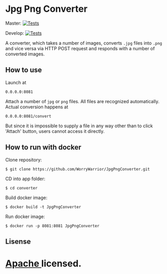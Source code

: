 # Jpg Png Converter
Master:
[![Tests](https://github.com/WorryWarrior/JpgPngConverter/actions/workflows/gradle-tests.yml/badge.svg?branch=master)](https://github.com/WorryWarrior/JpgPngConverter/actions/workflows/gradle-tests.yml) 

Develop:
[![Tests](https://github.com/WorryWarrior/JpgPngConverter/actions/workflows/gradle-tests.yml/badge.svg?branch=develop)](https://github.com/WorryWarrior/JpgPngConverter/actions/workflows/gradle-tests.yml) 

A converter, which takes a number of images, converts `.jpg` files into `.png` and vice versa via HTTP POST request and responds with a number of converted images.

## How to use

Launch at
``` 
0.0.0.0:8081
```
Attach a number of `jpg` or `png` files. All files are recognized automatically.
Actual conversion happens at
``` 
0.0.0.0:8081/convert
```
But since it is impossible to supply a file in any way other than to click 'Attach' button, users cannot access it directly.

## How to run with docker
Clone repository:
``` console
$ git clone https://github.com/WorryWarrior/JpgPngConverter.git
```
CD into app folder:
``` console
$ cd converter
```
Build docker image:
``` console
$ docker build -t JpgPngConverter
```
Run docker image:
``` console
$ docker run -p 8081:8081 JpgPngConverter
```

## Lisense
[Apache ](./LICENSE) licensed.
=======